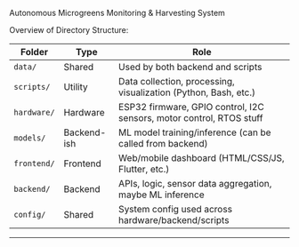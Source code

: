 Autonomous Microgreens Monitoring & Harvesting System

Overview of Directory Structure:

| Folder      | Type        | Role                                                                 |
| ----------- | ----------- | -------------------------------------------------------------------- |
| `data/`     | Shared      | Used by both backend and scripts                                     |
| `scripts/`  | Utility     | Data collection, processing, visualization (Python, Bash, etc.)      |
| `hardware/` | Hardware    | ESP32 firmware, GPIO control, I2C sensors, motor control, RTOS stuff |
| `models/`   | Backend-ish | ML model training/inference (can be called from backend)             |
| `frontend/` | Frontend    | Web/mobile dashboard (HTML/CSS/JS, Flutter, etc.)                    |
| `backend/`  | Backend     | APIs, logic, sensor data aggregation, maybe ML inference             |
| `config/`   | Shared      | System config used across hardware/backend/scripts                   |
----------------------------------------------------------------------------------------------------